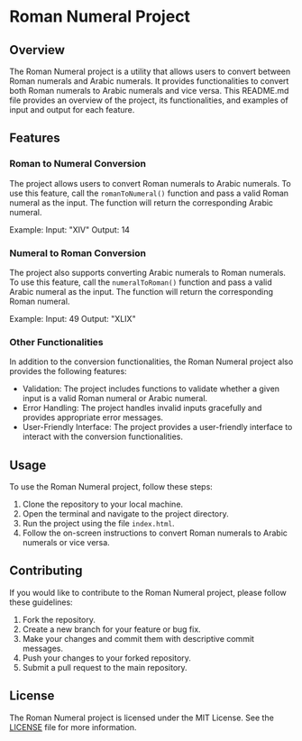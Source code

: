 # Roman Numeral Project

## Overview
The Roman Numeral project is a utility that allows users to convert between Roman numerals and Arabic numerals. It provides functionalities to convert both Roman numerals to Arabic numerals and vice versa. This README.md file provides an overview of the project, its functionalities, and examples of input and output for each feature.

## Features

### Roman to Numeral Conversion
The project allows users to convert Roman numerals to Arabic numerals. To use this feature, call the `romanToNumeral()` function and pass a valid Roman numeral as the input. The function will return the corresponding Arabic numeral.

Example:
Input: "XIV"
Output: 14

### Numeral to Roman Conversion
The project also supports converting Arabic numerals to Roman numerals. To use this feature, call the `numeralToRoman()` function and pass a valid Arabic numeral as the input. The function will return the corresponding Roman numeral.

Example:
Input: 49
Output: "XLIX"

### Other Functionalities
In addition to the conversion functionalities, the Roman Numeral project also provides the following features:

- Validation: The project includes functions to validate whether a given input is a valid Roman numeral or Arabic numeral.
- Error Handling: The project handles invalid inputs gracefully and provides appropriate error messages.
- User-Friendly Interface: The project provides a user-friendly interface to interact with the conversion functionalities.

## Usage

To use the Roman Numeral project, follow these steps:

1. Clone the repository to your local machine.
2. Open the terminal and navigate to the project directory.
3. Run the project using the file `index.html`.
4. Follow the on-screen instructions to convert Roman numerals to Arabic numerals or vice versa.

## Contributing

If you would like to contribute to the Roman Numeral project, please follow these guidelines:

1. Fork the repository.
2. Create a new branch for your feature or bug fix.
3. Make your changes and commit them with descriptive commit messages.
4. Push your changes to your forked repository.
5. Submit a pull request to the main repository.

## License

The Roman Numeral project is licensed under the MIT License. See the [LICENSE](LICENSE) file for more information.
